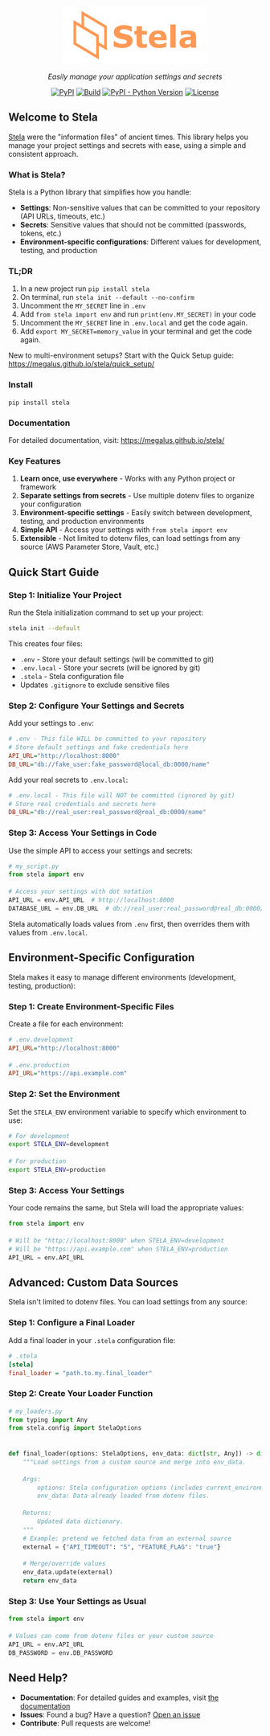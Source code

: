 <p align="center">
   <img src="docs/images/stela.png" alt="Stela" />
</p>
<p align="center">
<em>Easily manage your application settings and secrets</em>
</p>
<p align="center">
<a href="https://pypi.org/project/stela/" target="_blank">
<img alt="PyPI" src="https://img.shields.io/pypi/v/stela"/></a>
<a href="https://github.com/megalus/stela/actions" target="_blank">
<img alt="Build" src="https://github.com/megalus/stela/workflows/tests/badge.svg"/></a>
<a href="https://www.python.org" target="_blank">
<img alt="PyPI - Python Version" src="https://img.shields.io/pypi/pyversions/stela"/></a>
<a href="https://github.com/megalus/stela/blob/main/LICENSE" target="_blank">
<img alt="License" src="https://img.shields.io/github/license/megalus/stela"/></a>
</p>

## Welcome to Stela

[Stela](https://en.wikipedia.org/wiki/Stele) were the "information
files" of ancient times. This library helps you manage your project
settings and secrets with ease, using a simple and consistent approach.

### What is Stela?

Stela is a Python library that simplifies how you handle:
- **Settings**: Non-sensitive values that can be committed to your repository (API URLs, timeouts, etc.)
- **Secrets**: Sensitive values that should not be committed (passwords, tokens, etc.)
- **Environment-specific configurations**: Different values for development, testing, and production

### TL;DR

1. In a new project run `pip install stela`
2. On terminal, run `stela init --default --no-confirm`
3. Uncomment the `MY_SECRET` line in `.env`
4. Add `from stela import env` and run `print(env.MY_SECRET)` in your code
5. Uncomment the `MY_SECRET` line in `.env.local` and get the code again.
6. Add `export MY_SECRET=memory_value` in your terminal and get the code again.

New to multi-environment setups? Start with the Quick Setup guide: https://megalus.github.io/stela/quick_setup/

### Install

```shell
pip install stela
```

### Documentation

For detailed documentation, visit: https://megalus.github.io/stela/

### Key Features

1. **Learn once, use everywhere** - Works with any Python project or framework
2. **Separate settings from secrets** - Use multiple dotenv files to organize your configuration
3. **Environment-specific settings** - Easily switch between development, testing, and production environments
4. **Simple API** - Access your settings with `from stela import env`
5. **Extensible** - Not limited to dotenv files, can load settings from any source (AWS Parameter Store, Vault, etc.)


## Quick Start Guide

### Step 1: Initialize Your Project

Run the Stela initialization command to set up your project:

```bash
stela init --default
```

This creates four files:
- `.env` - Store your default settings (will be committed to git)
- `.env.local` - Store your secrets (will be ignored by git)
- `.stela` - Stela configuration file
- Updates `.gitignore` to exclude sensitive files

### Step 2: Configure Your Settings and Secrets

Add your settings to `.env`:

```ini
# .env - This file WILL be committed to your repository
# Store default settings and fake credentials here
API_URL="http://localhost:8000"
DB_URL="db://fake_user:fake_password@local_db:0000/name"
```

Add your real secrets to `.env.local`:

```ini
# .env.local - This file will NOT be committed (ignored by git)
# Store real credentials and secrets here
DB_URL="db://real_user:real_password@real_db:0000/name"
```

### Step 3: Access Your Settings in Code

Use the simple API to access your settings and secrets:

```python
# my_script.py
from stela import env

# Access your settings with dot notation
API_URL = env.API_URL  # http://localhost:8000
DATABASE_URL = env.DB_URL  # db://real_user:real_password@real_db:0000/name
```

Stela automatically loads values from `.env` first, then overrides them with values from `.env.local`.

## Environment-Specific Configuration

Stela makes it easy to manage different environments (development, testing, production):

### Step 1: Create Environment-Specific Files

Create a file for each environment:

```ini
# .env.development
API_URL="http://localhost:8000"

# .env.production
API_URL="https://api.example.com"
```

### Step 2: Set the Environment

Set the `STELA_ENV` environment variable to specify which environment to use:

```bash
# For development
export STELA_ENV=development

# For production
export STELA_ENV=production
```

### Step 3: Access Your Settings

Your code remains the same, but Stela will load the appropriate values:

```python
from stela import env

# Will be "http://localhost:8000" when STELA_ENV=development
# Will be "https://api.example.com" when STELA_ENV=production
API_URL = env.API_URL
```

## Advanced: Custom Data Sources

Stela isn't limited to dotenv files. You can load settings from any source:

### Step 1: Configure a Final Loader

Add a final loader in your `.stela` configuration file:

```ini
# .stela
[stela]
final_loader = "path.to.my.final_loader"
```

### Step 2: Create Your Loader Function

```python
# my_loaders.py
from typing import Any
from stela.config import StelaOptions


def final_loader(options: StelaOptions, env_data: dict[str, Any]) -> dict[str, Any]:
    """Load settings from a custom source and merge into env_data.

    Args:
        options: Stela configuration options (includes current_environment).
        env_data: Data already loaded from dotenv files.

    Returns:
        Updated data dictionary.
    """
    # Example: pretend we fetched data from an external source
    external = {"API_TIMEOUT": "5", "FEATURE_FLAG": "true"}

    # Merge/override values
    env_data.update(external)
    return env_data
```

### Step 3: Use Your Settings as Usual

```python
from stela import env

# Values can come from dotenv files or your custom source
API_URL = env.API_URL
DB_PASSWORD = env.DB_PASSWORD
```

## Need Help?

- **Documentation**: For detailed guides and examples, visit [the documentation](https://megalus.github.io/stela/)
- **Issues**: Found a bug? Have a question? [Open an issue](https://github.com/megalus/stela/issues)
- **Contribute**: Pull requests are welcome!
